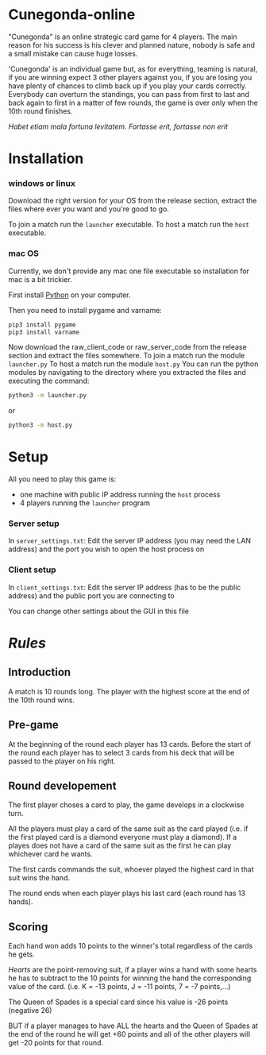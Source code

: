 # Cunegonda-online
"Cunegonda" is an online strategic card game for 4 players. The main reason for his success is his clever and planned nature, nobody is safe and a small mistake can cause huge losses.

'Cunegonda' is an individual game but, as for everything, teaming is natural, if you are winning expect 3 other players against you, if you are losing you have plenty of chances to climb back up if you play your cards correctly. Everybody can overturn the standings, you can pass from first to last and back again to first in a matter of few rounds, the game is over only when the 10th round finishes.

*Habet etiam mala fortuna levitatem. Fortasse erit, fortasse non erit*

# Installation
### windows or linux
Download the right version for your OS from the release section, extract the files where ever you want and you're good to go.

To join a match run the ``launcher`` executable.
To host a match run the ``host`` executable.

### mac OS
Currently, we don't provide any mac one file executable so installation for mac is a bit trickier.

First install [Python](https://www.python.org/downloads/) on your computer.

Then you need to install pygame and varname:

```sh
pip3 install pygame
pip3 install varname
```

Now download the raw_client_code or raw_server_code from the release section and extract the files somewhere.
To join a match run the module ``launcher.py``
To host a match run the module ``host.py``
You can run the python modules by navigating to the directory where you extracted the files and executing the command:
```sh
python3 -m launcher.py
```
or
```sh
python3 -m host.py
```

# Setup
All you need to play this game is:
- one machine with public IP address running the ``host`` process
- 4 players running the ``launcher`` program

### Server setup
In ``server_settings.txt``:
Edit the server IP address (you may need the LAN address) and the port you wish to open the host process on

### Client setup
In ``client_settings.txt``:
Edit the server IP address (has to be the public address) and the public port you are connecting to

You can change other settings about the GUI in this file



# _Rules_

## Introduction
A match is 10 rounds long.
The player with the highest score at the end of the 10th round wins.

## Pre-game
At the beginning of the round each player has 13 cards.
Before the start of the round each player has to select 3 cards from his deck that will be passed to the player on his right.

## Round developement
The first player choses a card to play, the game develops in a clockwise turn.

All the players must play a card of the same suit as the card played (i.e. if the first played card is a diamond everyone must play a diamond).
If a playes does not have a card of the same suit as the first he can play whichever card he wants.

The first cards commands the suit, whoever played the highest card in that suit wins the hand.

The round ends when each player plays his last card (each round has 13 hands).

## Scoring
Each hand won adds 10 points to the winner's total regardless of the cards he gets.

_Hearts_ are the point-removing suit, if a player wins a hand with some hearts he has to subtract to the 10 points for winning the hand the corresponding value of the card.
(i.e. K = -13 points, J = -11 points, 7 = -7 points,...)

The Queen of Spades is a special card since his value is -26 points (negative 26)

BUT if a player manages to have ALL the hearts and the Queen of Spades at the end of the round he will get +60 points and all of the other players will get -20 points for that round.


